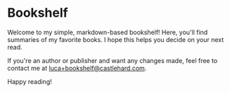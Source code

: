 # Bookshelf

Welcome to my simple, markdown-based bookshelf! Here, you'll find summaries of my favorite books. I hope this helps you decide on your next read.

If you're an author or publisher and want any changes made, feel free to contact me at [luca+bookshelf@castlehard.com](mailto:luca+bookshelf@castlehard.com).

Happy reading!
